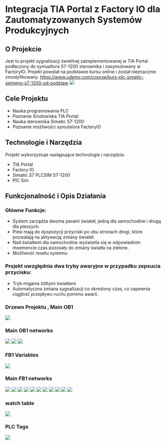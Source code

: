 #  Integracja TIA Portal z Factory IO dla Zautomatyzowanych Systemów Produkcyjnych

## O Projekcie
Jest to projekt sygnalizacji świetlnej zaimplementowanej w TIA Portal podłaczony do symualtora S7-1200 sterownika i zasymulowany w FactoryIO.
Projekt powstał na podstawie kursu online i został nieznacznie zmodyfikowany.
https://www.udemy.com/course/kurs-plc-simatic-siemens-s7-1200-od-podstaw
![](Crossing_FactoryIO/images/traficlights.PNG)

## Cele Projektu
- Nauka programowania PLC
- Poznanie Srodowiska TIA Portal
- Nauka sterownika Simatic S7-1200
- Poznanie możliwości symulatora FactoryIO

## Technologie i Narzędzia
Projekt wykorzystuje następujące technologie i narzędzia:
- TIA Portal
- Factory IO
- Simatic S7 PLCSIM S7-1200
- PlC Sim

## Funkcjonalność i Opis Działania 
### Główne Funkcje:
- System zarządza dwoma parami świateł, jedną dla samochodów i drugą dla pieszych.
- Piesi mają do dyspozycji przyciski po obu stronach drogi, które pozwalają na aktywację zmiany świateł.
- Nad światłami dla samochodów wyświetla się w odpowiednim moemencie czas pozosały do zmiany światła na zielone.
-  Możliwość resetu systemu
### Projekt uwzględnia dwa tryby awaryjne w przypadku zepsucia przycisku:
- Tryb migania żółtymi światłami 
- Automatyczna zmiana sygnalizacji co określony czas, co zapewnia ciągłość przepływu ruchu pomimo awarii.


### Drzewo Projektu , Main OB1
![](Crossing_FactoryIO/images/main_view.PNG)

### Main OB1 networks
![](Crossing_FactoryIO/images/OB1_net1-2.PNG)
![](Crossing_FactoryIO/images/OB1_net3-4.PNG)
![](Crossing_FactoryIO/images/OB1_net4-5.PNG)

### FB1 Variables
![](Crossing_FactoryIO/images/FB1_variables.PNG)
### Main FB1 networks 
![](Crossing_FactoryIO/images/FB1_networks.PNG)
![](Crossing_FactoryIO/images/FB1_net1.PNG)
![](Crossing_FactoryIO/images/FB1_net2.PNG)
![](Crossing_FactoryIO/images/FB1_net3-4.PNG)
![](Crossing_FactoryIO/images/FB1_net5-6.PNG)
![](Crossing_FactoryIO/images/FB1_net7-8.PNG)
![](Crossing_FactoryIO/images/FB1_net9-10.PNG)
![](Crossing_FactoryIO/images/FB1_net11.PNG)
![](Crossing_FactoryIO/images/FB1_net12.PNG)
![](Crossing_FactoryIO/images/FB1_net13.PNG)
![](Crossing_FactoryIO/images/FB1_net14-15.PNG)

### watch table
![](Crossing_FactoryIO/images/watchtable.PNG)

### PLC Tags
![](Crossing_FactoryIO/images/Tag_table_crossing.PNG)
